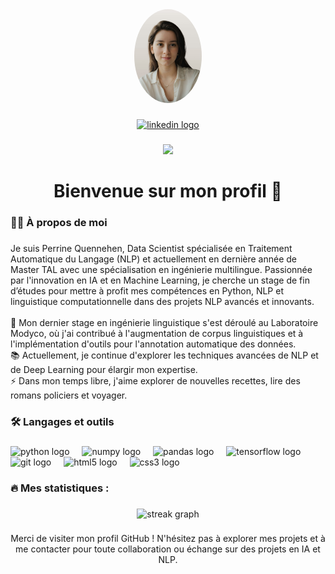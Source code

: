 <div align="center">
  <img height="150" src="profile.jpg" style="border-radius: 50%;" />
</div>

###

<div align="center">
  <a href="https://www.linkedin.com/in/perrine-quennehen/">
    <img src="https://img.shields.io/static/v1?message=LinkedIn&logo=linkedin&label=&color=0077B5&logoColor=white&labelColor=&style=for-the-badge" height="25" alt="linkedin logo" />
  </a>
</div>

###

<div align="center">
  <img src="https://visitor-badge.laobi.icu/badge?page_id=perrineqhn.perrineqhn&" />
</div>

###

<h1 align="center">Bienvenue sur mon profil 👋</h1>

###

<h3 align="left">👩‍💻 À propos de moi</h3>

###

<p align="left">Je suis Perrine Quennehen, Data Scientist spécialisée en Traitement Automatique du Langage (NLP) et actuellement en dernière année de Master TAL avec une spécialisation en ingénierie multilingue. Passionnée par l'innovation en IA et en Machine Learning, je cherche un stage de fin d’études pour mettre à profit mes compétences en Python, NLP et linguistique computationnelle dans des projets NLP avancés et innovants.<br><br>🔭 Mon dernier stage en ingénierie linguistique s'est déroulé au Laboratoire Modyco, où j'ai contribué à l'augmentation de corpus linguistiques et à l'implémentation d'outils pour l'annotation automatique des données.<br>📚 Actuellement, je continue d'explorer les techniques avancées de NLP et de Deep Learning pour élargir mon expertise.<br>⚡ Dans mon temps libre, j'aime explorer de nouvelles recettes, lire des romans policiers et voyager.</p>

###

<h3 align="left">🛠 Langages et outils</h3>

###

<div align="left">
  <img src="https://cdn.jsdelivr.net/gh/devicons/devicon/icons/python/python-original.svg" height="40" alt="python logo" />
  <img width="12" />
  <img src="https://cdn.jsdelivr.net/gh/devicons/devicon/icons/numpy/numpy-original.svg" height="40" alt="numpy logo" />
  <img width="12" />
  <img src="https://cdn.jsdelivr.net/gh/devicons/devicon/icons/pandas/pandas-original.svg" height="40" alt="pandas logo" />
  <img width="12" />
  <img src="https://cdn.jsdelivr.net/gh/devicons/devicon/icons/tensorflow/tensorflow-original.svg" height="40" alt="tensorflow logo" />
  <img width="12" />
  <img src="https://cdn.jsdelivr.net/gh/devicons/devicon/icons/git/git-original.svg" height="40" alt="git logo" />
  <img width="12" />
  <img src="https://cdn.jsdelivr.net/gh/devicons/devicon/icons/html5/html5-original.svg" height="40" alt="html5 logo" />
  <img width="12" />
  <img src="https://cdn.jsdelivr.net/gh/devicons/devicon/icons/css3/css3-original.svg" height="40" alt="css3 logo" />
</div>

###

<h3 align="left">🔥 Mes statistiques :</h3>

###

<div align="center">
  <img src="https://streak-stats.demolab.com?user=perrineqhn&locale=fr&mode=daily&theme=dark&hide_border=false&border_radius=5&order=3" height="220" alt="streak graph" />
</div>

###

<p align="center">Merci de visiter mon profil GitHub ! N'hésitez pas à explorer mes projets et à me contacter pour toute collaboration ou échange sur des projets en IA et NLP.</p>